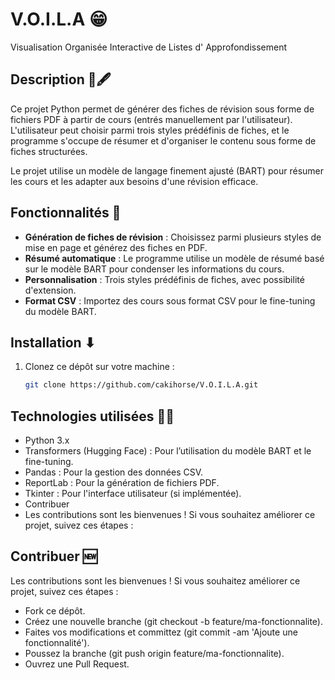 # V.O.I.L.A 😁
Visualisation Organisée Interactive de Listes d' Approfondissement

## Description 📜🖋
Ce projet Python permet de générer des fiches de révision sous forme de fichiers PDF à partir de cours (entrés manuellement par l'utilisateur). 
L'utilisateur peut choisir parmi trois styles prédéfinis de fiches, et le programme s'occupe de résumer et d'organiser le contenu sous forme de fiches structurées.

Le projet utilise un modèle de langage finement ajusté (BART) pour résumer les cours et les adapter aux besoins d'une révision efficace.

## Fonctionnalités 🚀
- **Génération de fiches de révision** : Choisissez parmi plusieurs styles de mise en page et générez des fiches en PDF.
- **Résumé automatique** : Le programme utilise un modèle de résumé basé sur le modèle BART pour condenser les informations du cours.
- **Personnalisation** : Trois styles prédéfinis de fiches, avec possibilité d'extension.
- **Format CSV** : Importez des cours sous format CSV pour le fine-tuning du modèle BART.

## Installation ⬇
1. Clonez ce dépôt sur votre machine :
   ```bash
   git clone https://github.com/cakihorse/V.O.I.L.A.git

## Technologies utilisées 👨‍💻
- Python 3.x
- Transformers (Hugging Face) : Pour l’utilisation du modèle BART et le fine-tuning.
- Pandas : Pour la gestion des données CSV.
- ReportLab : Pour la génération de fichiers PDF.
- Tkinter : Pour l'interface utilisateur (si implémentée).
- Contribuer
- Les contributions sont les bienvenues ! Si vous souhaitez améliorer ce projet, suivez ces étapes :

## Contribuer 🆕
Les contributions sont les bienvenues ! Si vous souhaitez améliorer ce projet, suivez ces étapes :

- Fork ce dépôt.
- Créez une nouvelle branche (git checkout -b feature/ma-fonctionnalite).
- Faites vos modifications et committez (git commit -am 'Ajoute une fonctionnalité').
- Poussez la branche (git push origin feature/ma-fonctionnalite).
- Ouvrez une Pull Request.

